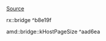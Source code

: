 [Source](https://github.com/RPCSX/rpcsx/tree/master/hw/amdgpu)

rx::bridge ^b8e19f

amd::bridge::kHostPageSize ^aad6ea
